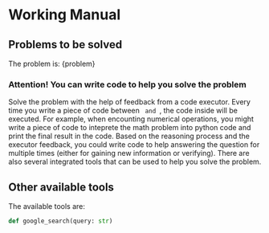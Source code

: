 # Working Manual

## Problems to be solved

The problem is: {problem}

### Attention! You can write code to help you solve the problem

Solve the problem with the help of feedback from a code executor. Every time you write a piece of code between <code> and </code>, the code inside will be executed. For example, when encounting numerical operations, you might write a piece of code to inteprete the math problem into python code and print the final result in the code. Based on the reasoning process and the executor feedback, you could write code to help answering the question for multiple times (either for gaining new information or verifying). There are also several integrated tools that can be used to help you solve the problem. 

## Other available tools

The available tools are:

```python
def google_search(query: str)
```
